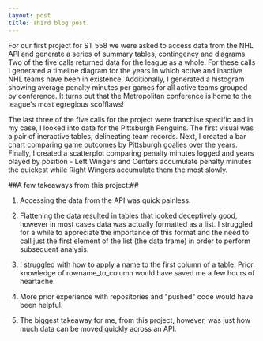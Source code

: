 ```yaml
---
layout: post
title: Third blog post.
---
```

For our first project for ST 558 we were asked to access data from the NHL API and generate a series of summary tables, contingency and diagrams. Two of the five calls returned data for the league as a whole. For these calls I generated a timeline diagram for the years in which active and inactive NHL teams have been in existence. Additionally, I generated a histogram showing average penalty minutes per games for all active teams grouped by conference. It turns out that the Metropolitan conference is home to the league's most egregious scofflaws!

The last three of the five calls for the project were franchise specific and in my case, I looked into data for the Pittsburgh Penguins. The first visual was a pair of ineractive tables, delineating team records. Next, I created a bar chart comparing game outcomes by Pittsburgh goalies over the years. Finally, I created a scatterplot comparing penalty minutes logged and years played by position - Left Wingers and Centers accumulate penalty minutes the quickest while Right Wingers accumulate them the most slowly.

##A few takeaways from this project:##

1) Accessing the data from the API was quick painless.

2) Flattening the data resulted in tables that looked deceptively good, however in most cases data was actually formatted as a list. I struggled for a while to appreciate the importance of this format and the need to call just the first element of the list (the data frame) in order to perform subsequent analysis. 

3) I struggled with how to apply a name to the first column of a table. Prior knowledge of rowname_to_column would have saved me a few hours of heartache. 

4) More prior experience with repositories and "pushed" code would have been helpful.

5) The biggest takeaway for me, from this project, however, was just how much data can be moved quickly across an API.


